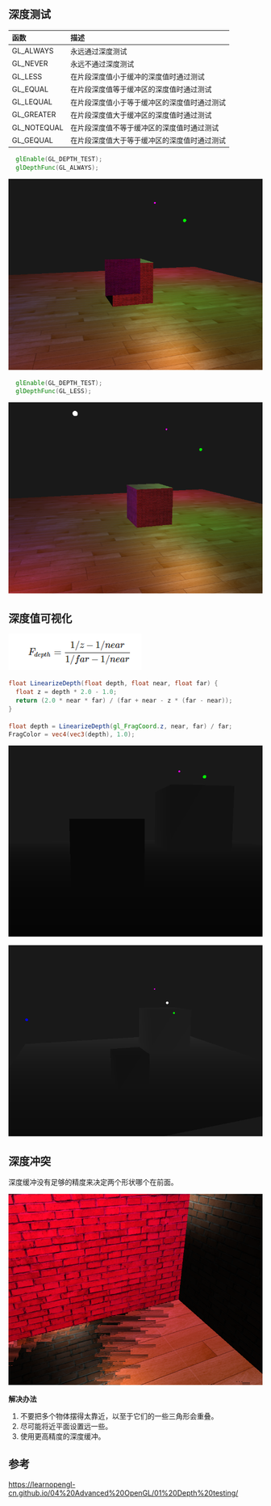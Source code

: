## 深度测试

| 函数        | 描述                                         |
| :---------- | :------------------------------------------- |
| GL_ALWAYS   | 永远通过深度测试                             |
| GL_NEVER    | 永远不通过深度测试                           |
| GL_LESS     | 在片段深度值小于缓冲的深度值时通过测试       |
| GL_EQUAL    | 在片段深度值等于缓冲区的深度值时通过测试     |
| GL_LEQUAL   | 在片段深度值小于等于缓冲区的深度值时通过测试 |
| GL_GREATER  | 在片段深度值大于缓冲区的深度值时通过测试     |
| GL_NOTEQUAL | 在片段深度值不等于缓冲区的深度值时通过测试   |
| GL_GEQUAL   | 在片段深度值大于等于缓冲区的深度值时通过测试 |

```glsl
  glEnable(GL_DEPTH_TEST);
  glDepthFunc(GL_ALWAYS);
```

![image-20211112142045119](images/image-20211112142045119.png)

```glsl
  glEnable(GL_DEPTH_TEST);
  glDepthFunc(GL_LESS);
```

![image-20211112142156529](images/image-20211112142156529.png)

## 深度值可视化

![image-20211112144933194](images/image-20211112144933194.png)

```glsl
float LinearizeDepth(float depth, float near, float far) {
  float z = depth * 2.0 - 1.0;
  return (2.0 * near * far) / (far + near - z * (far - near));
}

float depth = LinearizeDepth(gl_FragCoord.z, near, far) / far;
FragColor = vec4(vec3(depth), 1.0);
```



![image-20211112144803803](images/image-20211112144803803.png)

![image-20211112144840000](images/image-20211112144840000.png)

## 深度冲突

深度缓冲没有足够的精度来决定两个形状哪个在前面。

![image-20211112145257296](images/image-20211112145257296.png)

**解决办法**

1. 不要把多个物体摆得太靠近，以至于它们的一些三角形会重叠。
2. 尽可能将近平面设置远一些。
3. 使用更高精度的深度缓冲。

## 参考

https://learnopengl-cn.github.io/04%20Advanced%20OpenGL/01%20Depth%20testing/
